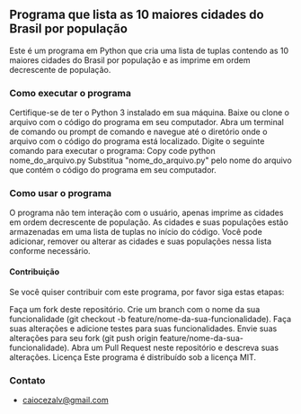## Programa que lista as 10 maiores cidades do Brasil por população
Este é um programa em Python que cria uma lista de tuplas contendo as 10 maiores cidades do Brasil por população e as imprime em ordem decrescente de população.

### Como executar o programa
Certifique-se de ter o Python 3 instalado em sua máquina.
Baixe ou clone o arquivo com o código do programa em seu computador.
Abra um terminal de comando ou prompt de comando e navegue até o diretório onde o arquivo com o código do programa está localizado.
Digite o seguinte comando para executar o programa:
Copy code
python nome_do_arquivo.py
Substitua "nome_do_arquivo.py" pelo nome do arquivo que contém o código do programa em seu computador.

### Como usar o programa
O programa não tem interação com o usuário, apenas imprime as cidades em ordem decrescente de população. As cidades e suas populações estão armazenadas em uma lista de tuplas no início do código. Você pode adicionar, remover ou alterar as cidades e suas populações nessa lista conforme necessário.

#### Contribuição
Se você quiser contribuir com este programa, por favor siga estas etapas:

Faça um fork deste repositório.
Crie um branch com o nome da sua funcionalidade (git checkout -b feature/nome-da-sua-funcionalidade).
Faça suas alterações e adicione testes para suas funcionalidades.
Envie suas alterações para seu fork (git push origin feature/nome-da-sua-funcionalidade).
Abra um Pull Request neste repositório e descreva suas alterações.
Licença
Este programa é distribuído sob a licença MIT.

### Contato
- caiocezalv@gmail.com
